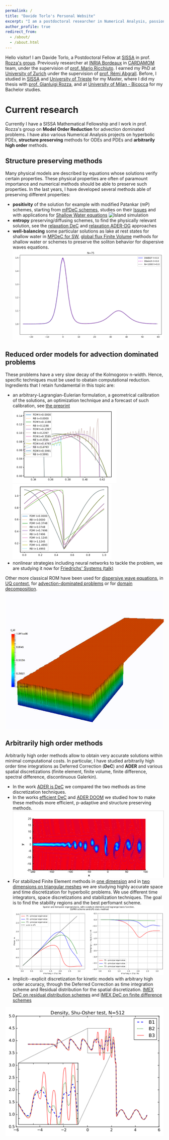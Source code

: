 ```yaml
---
permalink: /
title: "Davide Torlo's Personal Website"
excerpt: "I am a postdoctoral researcher in Numerical Analysis, passionate about Data and musician in spare time."
author_profile: true
redirect_from: 
  - /about/
  - /about.html
---
```


Hello visitor! I am Davide Torlo, a Postdoctoral Fellow at [SISSA](https://www.sissa.it/) in prof. [Rozza's group](https://people.sissa.it/~grozza/contact/). Previously researcher at [INRIA Bordeaux](https://www.inria.fr/fr/centre-inria-bordeaux-sud-ouest) in [CARDAMOM](https://team.inria.fr/cardamom/) team, under the supervision of [prof. Mario Ricchiuto](https://team.inria.fr/cardamom/marioricchiuto/). I earned my PhD at [University of Zurich](https://www.math.uzh.ch/index.php?id=home) under the supervision of [prof. Rémi Abgrall](https://www.math.uzh.ch/index.php?id=people&key1=8882). Before, I studied in [SISSA](https://www.sissa.it/) and [University of Trieste](https://www.units.it) for my Master, where I did my thesis with [prof. Gianluigi Rozza](https://people.sissa.it/~grozza/), and at [University of Milan - Bicocca](https://unimib.it) for my Bachelor studies.


Current research
======
Currently I have a SISSA Mathematical Fellowship and I work in prof. Rozza's group on **Model Order Reduction** for advection dominated problems. I have also various Numerical Analysis projects on hyperbolic PDEs, **structure preserving** methods for ODEs and PDEs and **arbitrarily high order** methods.

## Structure preserving methods
Many physical models are described by equations whose solutions verify certain properties. These physical properties are often of paramount importance and numerical methods should be able to preserve such properties. In the last years, I have developed several methods able of preserving different properties:
 * **positivity** of the solution for example with modified Patankar (mP) schemes, starting from [mPDeC schemes](/publication/2020-07-01-mPDeC), studies on their [Issues](/publication/2021-08-18-stability-patankar) and with applications for [Shallow Water equations](/publication/2021-10-27-sw-mpdec)
![Island simulation](/images/research/sw_mPDeC_island.gif)
 * **entropy** preserving/diffusing schemes, to find the physically relevant solution, see the [relaxation DeC](/publication/2021-06-15-relaxation-dec) and [relaxation ADER-DG](/publication/2022-06-09-relaxation-ader.md) approaches
 * **well-balancing** some particular solutions as lake at rest states for shallow water in [MPDeC for SW](/publication/2021-10-27-sw-mpdec), [global flux Finite Volume](/publication/2022-05-27-global-flux) methods for shallow water or schemes to preserve the soliton behavior for dispersive waves equations.
![Island simulation](/images/research/twoWaves_GF_dispersive.gif)

## Reduced order models for advection dominated problems
These problems have a very slow decay of the Kolmogorov n-width. Hence, specific techniques must be used to obatain computational reduction. Ingredients that I retain fundamental in this topic are: 
 * an arbitrary-Lagrangian-Eulerian formulation, a geometrical calibration of the solutions, an optimization technique and a forecast of such calibration, see [the preprint](/publication/2020-03-30-MOR-AD-ALE_1D)
![Eulerian](/images/research/ALEMOREulerian.png)![Lagrangian](/images/research/ALEMORLagrangian.png)
 * nonlinear strategies including neural networks to tackle the problem, we are studying it now for [Friedrichs' Systems (talk)](/talks/2022-09-22-friedrichs) 

Other more classical ROM have been used for [dispersive wave equations](/publication/2021-12-23-mor-dispersive), in [UQ context](/publication/2019-03-01-model-UQ), for [advection-dominated problems](/publication/2018-10-25-stabilized-weighted) or for [domain decomposition](/publication/2022-11-30-optimization-domain-decomposition).
![Advection Dominated](/images/research/MORadvDom.gif)

## Arbitrarily high order methods
Arbitrarily high order methods allow to obtain very accurate solutions within minimal computational costs. In particular, I have studied arbitrarily high order time integrations as Deferred Correction (**DeC**) and **ADER** and various spatial discretizations (finite element, finite volume, finite difference, spectral difference, discontinuous Galerkin).
 * In the work [ADER is DeC](/publication/2021-02-10-ADER-is-DeC) we compared the two methods as time discretization techniques.
 * In the works [efficient DeC](/publication/2022-10-06-efficient-dec) and [ADER DOOM](/publication/2022-12-16-ADER-DOOM) we studied how to make these methods more efficient, p-adaptive and structure preserving methods. 
 ![Mixing Layers](/images/research/ADERDOOM1.png)
 * For stabilized Finite Element methods in [one dimension](/publication/2021-03-31-dispersion-analysis) and in [two dimensions on triangular meshes](/publication/2022-06-14-dispersion-analysis-triangular) we are studying highly accurate space and time discretization for hyperbolic problems. We use different time integrators, space discretizations and stabilization techniques. The goal is to find the stability regions and the best perfomant scheme. 
![Dispersion analysis](/images/research/dispersionAnalysis.png)
 * Implicit--explicit discretization for kinetic models with arbitrary high order accuracy, through the Deferred Correction as time integration scheme and Residual distribution for the spatial discretization. [IMEX DeC on residual distribution schemes](/publication/2020-06-29-high-order-IMEX-DeC) and [IMEX DeC on finite difference schemes](/publication/2022-01-28-lattice-boltzmann)

![Shu Osher test](/images/research/kineticEuler.png)

